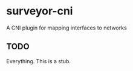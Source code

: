 # surveyor-cni

A CNI plugin for mapping interfaces to networks

## TODO

Everything. This is a stub.
